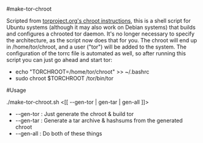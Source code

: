 #make-tor-chroot

Scripted from <a href="https://trac.torproject.org/projects/tor/wiki/doc/TorInChroot">torproject.org's chroot instructions</a>, 
this is a shell script for Ubuntu systems (although it may also work on Debian systems) that builds and configures a 
chrooted tor daemon. It's no longer necessary to specify the architecture, as the script now does that for you. The 
chroot will end up in /home/tor/chroot, and a user ("tor") will be added to the system. The configuration of the torrc 
file is automated as well, so after running this script you can just go ahead and start tor:

* echo "TORCHROOT=/home/tor/chroot" >> ~/.bashrc
* sudo chroot $TORCHROOT /tor/bin/tor

#Usage

./make-tor-chroot.sh  <[[ --gen-tor | gen-tar | gen-all ]]>
  * --gen-tor : Just generate the chroot & build tor
  * --gen-tar : Generate a tar archive & hashsums from the generated chroot
  * --gen-all : Do both of these things
  
